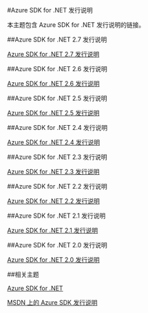 <properties 
	pageTitle="Azure SDK for .NET 发行说明" 
	description="Azure SDK for .NET 发行说明" 
	services="app-service/web" 
	documentationCenter="" 
	authors="Juliako" 
	manager="dwrede" 
	editor=""/>

<tags 
	ms.service="media-services" 
	ms.date="07/20/2015" 
	wacn.date="10/03/2015"/>



#Azure SDK for .NET 发行说明

本主题包含 Azure SDK for .NET 发行说明的链接。

##Azure SDK for .NET 2.7 发行说明

[Azure SDK for .NET 2.7 发行说明](/documentation/articles/azure-sdk-dotnet-release-notes-2_7)

##Azure SDK for .NET 2.6 发行说明

[Azure SDK for .NET 2.6 发行说明](/documentation/articles/azure-sdk-dotnet-release-notes-2_6)

##Azure SDK for .NET 2.5 发行说明

[Azure SDK for .NET 2.5 发行说明](https://msdn.microsoft.com/zh-cn/library/azure/dn873976.aspx)

##Azure SDK for .NET 2.4 发行说明

[Azure SDK for .NET 2.4 发行说明](https://msdn.microsoft.com/zh-cn/library/azure/dn794167.aspx)

##Azure SDK for .NET 2.3 发行说明

[Azure SDK for .NET 2.3 发行说明](https://msdn.microsoft.com/zh-cn/library/azure/dn655054.aspx)

##Azure SDK for .NET 2.2 发行说明

[Azure SDK for .NET 2.2 发行说明](https://msdn.microsoft.com/zh-cn/library/azure/dn459835.aspx)

##Azure SDK for .NET 2.1 发行说明

[Azure SDK for .NET 2.1 发行说明](https://msdn.microsoft.com/zh-cn/library/azure/dn407359.aspx)

##Azure SDK for .NET 2.0 发行说明

[Azure SDK for .NET 2.0 发行说明](https://msdn.microsoft.com/zh-cn/library/azure/dn169556.aspx)

##相关主题

[Azure SDK for .NET](/downloads/)

[MSDN 上的 Azure SDK 发行说明](https://msdn.microsoft.com/zh-cn/library/azure/dn627519.aspx)

<!---HONumber=71-->